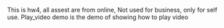 This is hw4, all assest are from online,
Not used for business, only for self use.
Play_video demo is the demo of showing how to play video
